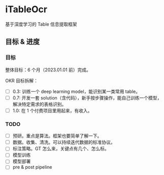 # iTableOcr

基于深度学习的 Table 信息提取框架

## 目标 & 进度

### 目标

整体目标：6 个月（2023.01.01 前）完成。

OKR 目标拆解：

- [ ] 0.3: 训练一个 deep learning model，能识别某一类常用 table。
- [ ] 0.7: 开发一套 solution（含代码），新手按步骤操作，能自己训练一个模型，解决特定需求的表格识别。
- [ ] 1.0: 在 1 个付费项目里用起来，有收入。

### TODO

- [ ] 预研。重点是算法。框架也要简单了解一下。
- [ ] 数据。收集、清洗。可以持续迭代数据的标准协议。
- [ ] 标注策略。GT 怎么来，关键点有几个、怎么标。
- [ ] 模型训练
- [ ] 模型部署
- [ ] pre & post pipeline
